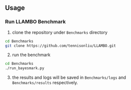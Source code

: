 

## Usage

### Run LLAMBO Benchmark

1. clone the repository under `Benchmarks` directory

```bash
cd Benchmarks
git clone https://github.com/tennisonliu/LLAMBO.git
```

2. run the benchmark

```bash
cd Benchmarks
./run_bayesmark.py
```

3. the results and logs will be saved in `Benchmarks/logs` and `Benchmarks/results` respectively.
